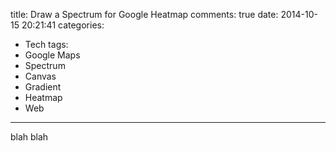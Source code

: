 title: Draw a Spectrum for Google Heatmap
comments: true
date: 2014-10-15 20:21:41
categories:
- Tech
tags:
- Google Maps
- Spectrum
- Canvas
- Gradient
- Heatmap
- Web
---
blah blah

<!-- more -->
